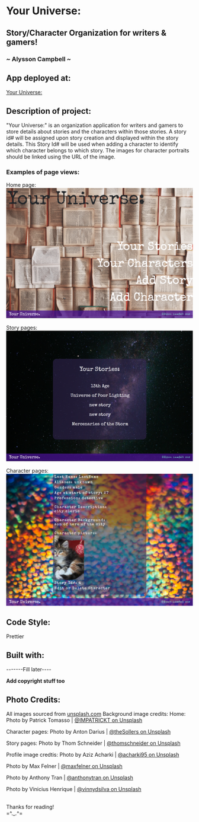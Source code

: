 # Your Universe:

## Story/Character Organization for writers &amp; gamers!

### ~ Alysson Campbell ~

## App deployed at:

[Your Universe:](https://your-universe.herokuapp.com/)

## Description of project:

"Your Universe:" is an organization application for writers and gamers to store details about stories and the characters within those stories. A story id# will be assigned upon story creation and displayed within the story details. This Story Id# will be used when adding a character to identify which character belongs to which story. The images for character portraits should be linked using the URL of the image.

### Examples of page views:

Home page:
![](/planning/home_finished.PNG)

Story pages:
![](/planning/story_finished.PNG)

Character pages:
![](/planning/character_finished.PNG)

## Code Style:

Prettier

## Built with:

-------Fill later----

**Add copyright stuff too**

## Photo Credits:

All images sourced from [unsplash.com](https://unsplash.com/)
Background image credits:
Home:
Photo by Patrick Tomasso | [@IMPATRICKT on Unsplash](https://unsplash.com/@impatrickt)

Character pages:
Photo by Anton Darius | [@theSollers on Unsplash](https://unsplash.com/@thesollers)

Story pages:
Photo by Thom Schneider | [@thomschneider on Unsplash](https://unsplash.com/@thomschneider)

Profile image credtis:
Photo by Aziz Acharki | [@acharki95 on Unsplash](https://unsplash.com/@acharki95)

Photo by Max Felner | [@maxfelner on Unsplash](https://unsplash.com/@maxfelner)

Photo by Anthony Tran | [@anthonytran on Unsplash](https://unsplash.com/@anthonytran)

Photo by Vinicius Henrique | [@vinnydsilva on Unsplash](https://unsplash.com/@vinnydsilva)

<br>Thanks for reading!<br>
=^.\_.^=
